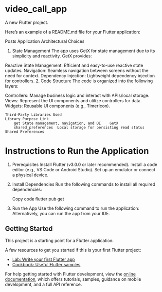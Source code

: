 # video_call_app

A new Flutter project.

Here’s an example of a README.md file for your Flutter application:

Posts Application
Architectural Choices
1. State Management
   The app uses GetX for state management due to its simplicity and reactivity. GetX provides:

Reactive State Management: Efficient and easy-to-use reactive state updates.
Navigation: Seamless navigation between screens without the need for context.
Dependency Injection: Lightweight dependency injection for controllers.
2. Code Structure
   The code is organized into the following layers:

Controllers: Manage business logic and interact with APIs/local storage.
Views: Represent the UI components and utilize controllers for data.
Widgets: Reusable UI components (e.g., TimerIcon).

    Third-Party Libraries Used
    Library	Purpose	Link
        get	State management, navigation, and DI	GetX
        shared_preferences	Local storage for persisting read status	Shared Preferences
# Instructions to Run the Application
1. Prerequisites
   Install Flutter (v3.0.0 or later recommended).
   Install a code editor (e.g., VS Code or Android Studio).
   Set up an emulator or connect a physical device.

3. Install Dependencies
   Run the following commands to install all required dependencies:

   Copy code
   flutter pub get
4. Run the App
   Use the following command to run the application:
   Alternatively, you can run the app from your IDE.

## Getting Started

This project is a starting point for a Flutter application.

A few resources to get you started if this is your first Flutter project:

- [Lab: Write your first Flutter app](https://docs.flutter.dev/get-started/codelab)
- [Cookbook: Useful Flutter samples](https://docs.flutter.dev/cookbook)

For help getting started with Flutter development, view the
[online documentation](https://docs.flutter.dev/), which offers tutorials,
samples, guidance on mobile development, and a full API reference.
